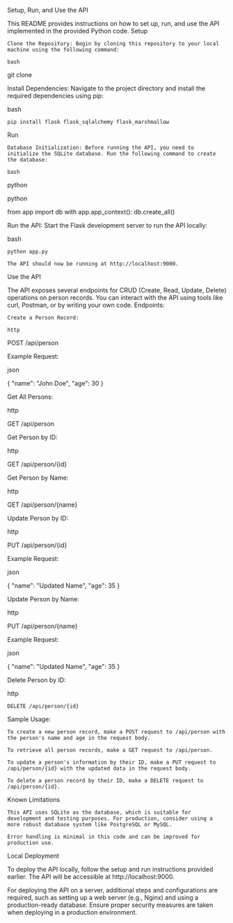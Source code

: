 Setup, Run, and Use the API

This README provides instructions on how to set up, run, and use the API implemented in the provided Python code.
Setup

    Clone the Repository: Begin by cloning this repository to your local machine using the following command:

    bash

git clone <repository-url>

Install Dependencies: Navigate to the project directory and install the required dependencies using pip:

bash

    pip install flask flask_sqlalchemy flask_marshmallow

Run

    Database Initialization: Before running the API, you need to initialize the SQLite database. Run the following command to create the database:

    bash

python

python

from app import db
with app.app_context():
    db.create_all()

Run the API: Start the Flask development server to run the API locally:

bash

    python app.py

    The API should now be running at http://localhost:9000.

Use the API

The API exposes several endpoints for CRUD (Create, Read, Update, Delete) operations on person records. You can interact with the API using tools like curl, Postman, or by writing your own code.
Endpoints:

    Create a Person Record:

    http

POST /api/person

Example Request:

json

{
    "name": "John Doe",
    "age": 30
}

Get All Persons:

http

GET /api/person

Get Person by ID:

http

GET /api/person/{id}

Get Person by Name:

http

GET /api/person/{name}

Update Person by ID:

http

PUT /api/person/{id}

Example Request:

json

{
    "name": "Updated Name",
    "age": 35
}

Update Person by Name:

http

PUT /api/person/{name}

Example Request:

json

{
    "name": "Updated Name",
    "age": 35
}

Delete Person by ID:

http

    DELETE /api/person/{id}

Sample Usage:

    To create a new person record, make a POST request to /api/person with the person's name and age in the request body.

    To retrieve all person records, make a GET request to /api/person.

    To update a person's information by their ID, make a PUT request to /api/person/{id} with the updated data in the request body.

    To delete a person record by their ID, make a DELETE request to /api/person/{id}.

Known Limitations

    This API uses SQLite as the database, which is suitable for development and testing purposes. For production, consider using a more robust database system like PostgreSQL or MySQL.

    Error handling is minimal in this code and can be improved for production use.

Local Deployment

To deploy the API locally, follow the setup and run instructions provided earlier. The API will be accessible at http://localhost:9000.

For deploying the API on a server, additional steps and configurations are required, such as setting up a web server (e.g., Nginx) and using a production-ready database. Ensure proper security measures are taken when deploying in a production environment.
